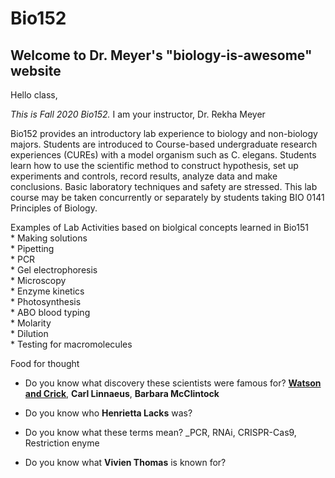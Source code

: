 # Bio152
## Welcome to Dr. Meyer's "biology-is-awesome" website
Hello class,

_This is Fall 2020 Bio152._ I am your instructor, Dr. Rekha Meyer

Bio152 provides an introductory lab experience to biology and non-biology majors. Students are introduced to Course-based undergraduate research experiences (CUREs) with a model organism such as C. elegans. Students learn how to use the scientific method to construct hypothesis, set up experiments and controls, record results, analyze data and make conclusions. Basic laboratory techniques and safety are stressed. This lab course may be taken concurrently or separately by students taking BIO 0141 Principles of Biology.

Examples of Lab Activities based on biolgical concepts learned in Bio151    
	  * Making solutions  
	  * Pipetting  
	  * PCR  
	  * Gel electrophoresis  
	  * Microscopy  
	  * Enzyme kinetics   
	  * Photosynthesis   
	  * ABO blood typing   
	  * Molarity  
	  * Dilution  
	  * Testing for macromolecules

Food for thought

* Do you know what discovery these scientists were famous for?
[**Watson and Crick**](https://www.nature.com/scitable/topicpage/discovery-of-dna-structure-and-function-watson-397/), **Carl Linnaeus**, **Barbara McClintock**

* Do you know who **Henrietta Lacks** was?

* Do you know what these terms mean?
_PCR, RNAi, CRISPR-Cas9, Restriction enyme

* Do you know what **Vivien Thomas** is known for?
